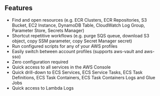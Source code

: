 ## Features

- Find and open resources (e.g. ECR Clusters, ECR Repositories, S3 Bucket, EC2 Instance, DynamoDB Table, CloudWatch Log Group, Parameter Store, Secrets Manager)
- Shortcut repetitive workflows (e.g. purge SQS queue, download S3 object, copy SSM parameter, copy Secret Manager secret)
- Run configured scripts for any of your AWS profiles
- Easily switch between account profiles (supports aws-vault and aws-sso)
- Zero configuration required
- Quick access to all services in the AWS Console
- Quick drill-down to ECS Services, ECS Service Tasks, ECS Task Definitions, ECS Task Containers, ECS Task Containers Logs and Glue Jobs
- Quick access to Lambda Logs
